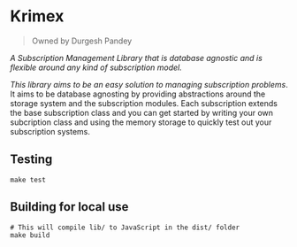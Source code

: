 # Krimex
> Owned by Durgesh Pandey

*A Subscription Management Library that is database agnostic and is flexible around any kind of subscription model.*

_This library aims to be an easy solution to managing subscription problems_. It aims to be database agnosting by providing abstractions around the storage system and the subscription modules. Each subscription extends the base subscription class and you can get started by writing your own subcription class and using the memory storage to quickly test out your subscription systems.


## Testing

```
make test
```

## Building for local use

```
# This will compile lib/ to JavaScript in the dist/ folder
make build
```
